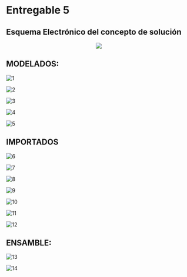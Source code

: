 # Entregable 5

## Esquema Electrónico del concepto de solución

<p align="center">
<img src="https://github.com/user-attachments/assets/64ee7d14-4a9c-496d-8430-d08b48fc51d9"/>
</p>

## MODELADOS:

![1](https://github.com/user-attachments/assets/b6276276-a17e-4cda-b2e5-61bf95a07f5c)

![2](https://github.com/user-attachments/assets/ff898c6c-9151-45e0-9167-a1e18bba621b)

![3](https://github.com/user-attachments/assets/c7366f54-c1d1-4b1a-98c8-230941969e62)

![4](https://github.com/user-attachments/assets/4cabb464-4fca-43b8-9dc9-a0fa26a26652)

![5](https://github.com/user-attachments/assets/3a77e129-55c8-42a8-9c6d-d81068622080)

## IMPORTADOS

![6](https://github.com/user-attachments/assets/9800b096-b758-48df-beab-79c985e45848)

![7](https://github.com/user-attachments/assets/da67ee8c-0ff9-4ba1-b4ca-e580b38bfc7d)

![8](https://github.com/user-attachments/assets/f13a8a59-bb24-4a19-a03d-7f1aa9344732)

![9](https://github.com/user-attachments/assets/b6d1f740-a2d4-4316-aee7-942acb57824e)

![10](https://github.com/user-attachments/assets/263dc893-f7ad-4879-a482-fe8af3416bef)

![11](https://github.com/user-attachments/assets/ea26fb30-7b0b-4b35-a882-6840aecd0e1d)

![12](https://github.com/user-attachments/assets/b1fe72e4-7acc-4717-9cef-6b9211af383a)

## ENSAMBLE:

![13](https://github.com/user-attachments/assets/ef36df21-7d42-44dc-8958-eb47223b7938)

![14](https://github.com/user-attachments/assets/4e22866e-03ad-4246-aa05-8740ee750272)

